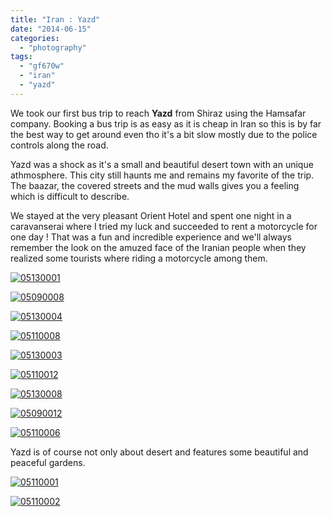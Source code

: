```yaml
---
title: "Iran : Yazd"
date: "2014-06-15"
categories: 
  - "photography"
tags: 
  - "gf670w"
  - "iran"
  - "yazd"
---
```


We took our first bus trip to reach **Yazd** from Shiraz using the Hamsafar company. Booking a bus trip is as easy as it is cheap in Iran so this is by far the best way to get around even tho it's a bit slow mostly due to the police controls along the road.

Yazd was a shock as it's a small and beautiful desert town with an unique athmosphere. This city still haunts me and remains my favorite of the trip. The baazar, the covered streets and the mud walls gives you a feeling which is difficult to describe.

We stayed at the very pleasant Orient Hotel and spent one night in a caravanserai where I tried my luck and succeeded to rent a motorcycle for one day ! That was a fun and incredible experience and we'll always remember the look on the amuzed face of the Iranian people when they realized some tourists where riding a motorcycle among them.

[![05130001](images/05130001-1009x1024.jpg)](http://www.ultrabug.fr/wordpress/wp-content/uploads/2014/06/05130001.jpg)

[![05090008](images/05090008-1009x1024.jpg)](http://www.ultrabug.fr/wordpress/wp-content/uploads/2014/06/05090008.jpg)

[![05130004](images/05130004-1009x1024.jpg)](http://www.ultrabug.fr/wordpress/wp-content/uploads/2014/06/05130004.jpg)

[![05110008](images/05110008-1009x1024.jpg)](http://www.ultrabug.fr/wordpress/wp-content/uploads/2014/06/05110008.jpg)

[![05130003](images/05130003-1009x1024.jpg)](http://www.ultrabug.fr/wordpress/wp-content/uploads/2014/06/05130003.jpg)

[![05110012](images/05110012-1009x1024.jpg)](http://www.ultrabug.fr/wordpress/wp-content/uploads/2014/06/05110012.jpg)

[![05130008](images/05130008-1009x1024.jpg)](http://www.ultrabug.fr/wordpress/wp-content/uploads/2014/06/05130008.jpg)

[![05090012](images/05090012-1009x1024.jpg)](http://www.ultrabug.fr/wordpress/wp-content/uploads/2014/06/05090012.jpg)

[![05110006](images/05110006-1009x1024.jpg)](http://www.ultrabug.fr/wordpress/wp-content/uploads/2014/06/05110006.jpg)

Yazd is of course not only about desert and features some beautiful and peaceful gardens.

[![05110001](images/05110001-1009x1024.jpg)](http://www.ultrabug.fr/wordpress/wp-content/uploads/2014/06/05110001.jpg)

[![05110002](images/05110002-1009x1024.jpg)](http://www.ultrabug.fr/wordpress/wp-content/uploads/2014/06/05110002.jpg)
